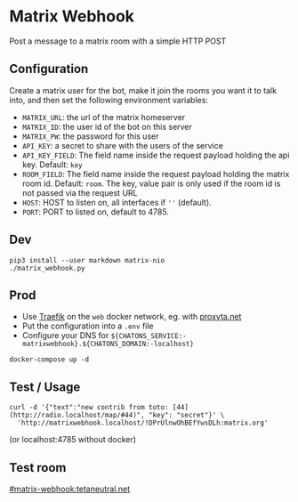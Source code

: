 # Matrix Webhook

Post a message to a matrix room with a simple HTTP POST

## Configuration

Create a matrix user for the bot, make it join the rooms you want it to talk into, and then set the following
environment variables:

- `MATRIX_URL`: the url of the matrix homeserver
- `MATRIX_ID`: the user id of the bot on this server
- `MATRIX_PW`: the password for this user
- `API_KEY`: a secret to share with the users of the service
- `API_KEY_FIELD`: The field name inside the request payload holding
  the api key. Default: `key`
- `ROOM_FIELD`: The field name inside the request payload holding
  the matrix room id. Default: `room`. The key, value pair is only
  used if the room id is not passed via the request URL
- `HOST`: HOST to listen on, all interfaces if `''` (default).
- `PORT`: PORT to listed on, default to 4785.

## Dev

```
pip3 install --user markdown matrix-nio
./matrix_webhook.py
```

## Prod

- Use [Traefik](https://traefik.io/) on the `web` docker network, eg. with
  [proxyta.net](https://framagit.org/oxyta.net/proxyta.net)
- Put the configuration into a `.env` file
- Configure your DNS for `${CHATONS_SERVICE:-matrixwebhook}.${CHATONS_DOMAIN:-localhost}`

```
docker-compose up -d
```

## Test / Usage

```
curl -d '{"text":"new contrib from toto: [44](http://radio.localhost/map/#44)", "key": "secret"}' \
  'http://matrixwebhook.localhost/!DPrUlnwOhBEfYwsDLh:matrix.org'
```
(or localhost:4785 without docker)

## Test room

[#matrix-webhook:tetaneutral.net](https://matrix.to/#/!DPrUlnwOhBEfYwsDLh:matrix.org?via=laas.fr&via=tetaneutral.net&via=aen.im)
